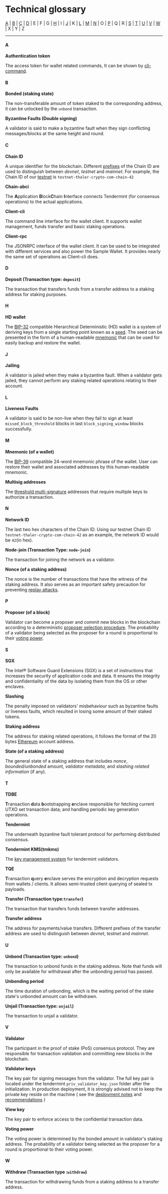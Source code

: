 # Technical glossary

[A](#a) | [B](#b) | [C](#c) | [D](#d) | E | F | G | [H](#h) | I | [J](#j) | K | [L](#l) | [M](#m) | [N](#n) | O | [P](#p) | Q | R | [S](#s) | [T](#t) | [U](#u) | [V](#v) | [W](#w) | X | Y | Z

---

#### A

**Authentication token**

The access token for wallet related commands, It can be shown by [cli-command](../wallets/client-cli.md#wallet-auth-token-show-the-authentication-token).

#### B

**Bonded (staking state)**

The non-transferable amount of token staked to the corresponding address, it can be unlocked by the `unbond` transaction.

**Byzantine Faults (Double signing)**

A validator is said to make a byzantine fault when they sign conflicting messages/blocks at the same height and round.

#### C

**Chain ID**

A unique identifier for the blockchain. Different [prefixes](./chain-id-and-network-id.md#chain-id) of the Chain ID are used to distinguish between _devnet_, _testnet_ and _mainnet_. For example, the Chain ID of our [testnet](../getting-started/thaler-testnet.html) is `testnet-thaler-crypto-com-chain-42`

**Chain-abci**

The **A**pplication **B**lock**C**hain **I**nterface connects Tendermint (for consensus operations) to the actual applications.

**Client-cli**

The command line interface for the wallet client. It supports wallet management, funds transfer and basic staking operations.

**Client-rpc**

The JSONRPC interface of the wallet client. It can be used to be integrated with different services and also power the Sample Wallet. It provides nearly the same set of operations as Client-cli does.

#### D

**Deposit (Transaction type: `deposit`)**

The transaction that transfers funds from a transfer address to a staking address for staking purposes.

#### H

**HD wallet**

The [BIP-32](https://github.com/bitcoin/bips/blob/master/bip-0032.mediawiki) compatible Hierarchical Deterministic (HD) wallet is a system of deriving keys from a single starting point known as a [seed](https://en.bitcoin.it/wiki/Seed_phrase). The seed can be presented in the form of a human-readable [mnemonic](#m) that can be used for easily backup and restore the wallet.

#### J

**Jailing**

A validator is jailed when they make a byzantine fault. When a validator gets jailed, they cannot perform any staking related operations relating to their account.

#### L

**Liveness Faults**

A validator is said to be non-live when they fail to sign at least `missed_block_threshold` blocks in last `block_signing_window` blocks successfully.

#### M

**Mnemonic (of a wallet)**

The [BIP-39](https://github.com/bitcoin/bips/blob/master/bip-0039.mediawiki) compatible 24-word mnemonic phrase of the wallet. User can restore their wallet and associated addresses by this human-readable mnemonic.

**Multisig addresses**

The [threshold multi-signature](https://blockstream.com/2019/02/18/en-musig-a-new-multisignature-standard/) addresses that require multiple keys to authorize a transaction.

#### N

**Network ID**

The last two hex characters of the Chain ID. Using our testnet Chain ID `testnet-thaler-crypto-com-chain-42` as an example, the network ID would be `42`(in hex).

**Node-join (Transaction Type: `node-join`)**

The transaction for joining the network as a validator.

**Nonce (of a staking address)**

The nonce is the number of transactions that have the witness of the staking address. It also serves as an important safety precaution for preventing [replay attacks](https://en.wikipedia.org/wiki/Replay_attack).

#### P

**Proposer (of a block)**

Validator can become a proposer and commit new blocks in the blockchain according to a deterministic [proposer selection procedure](https://docs.tendermint.com/master/spec/reactors/consensus/proposer-selection.html). The probability of a validator being selected as the proposer for a round is proportional to their [voting power](#v).

#### S

**SGX**

The Intel® Software Guard Extensions (SGX) is a set of instructions that increases the security of application code and data. It ensures the integrity and confidentiality of the data by isolating them from the OS or other enclaves.

**Slashing**

The penalty imposed on validators' misbehaviour such as byzantine faults or liveness faults, which resulted in losing some amount of their staked tokens.

**Staking address**

The address for staking related operations, it follows the format of the 20 bytes [Ethereum](https://en.wikipedia.org/wiki/Ethereum#Addresses) account address.

**State (of a staking address)**

The general state of a staking address that includes _nonce_, _bounded/unbonded_ amount, _validator metadata_, and _slashing related information_ (if any).

#### T

**TDBE**

**T**ransaction **d**ata **b**ootstrapping **e**nclave responsible for fetching current UTXO set transaction data; and handling periodic key generation operations.

**Tendermint**

The underneath byzantine fault tolerant protocol for performing distributed consensus.

**Tendermint KMS(tmkms)**

The [key management system](https://github.com/iqlusioninc/tmkms) for tendermint validators.

**TQE**

**T**ransaction **q**uery **e**nclave serves the encryption and decryption requests from wallets / clients. It allows semi-trusted client querying of sealed tx payloads.

**Transfer (Transaction type:`transfer`)**

The transaction that transfers funds between transfer addresses.

**Transfer address**

The address for payments/value transfers. Different prefixes of the transfer address are used to distinguish between _devnet_, _testnet_ and _mainnet_.

#### U

**Unbond (Transaction type: `unbond`)**

The transaction to unbond funds in the staking address. Note that funds will only be available for withdrawal after the unbonding period has passed.

**Unbonding period**

The time duration of unbonding, which is the waiting period of the stake state's unbonded amount can be withdrawn.

**Unjail (Transaction type: `unjail`)**

The transaction to unjail a validator.

#### V

**Validator**

The participant in the proof of stake (PoS) consensus protocol. They are responsible for transaction validation and committing new blocks in the blockchain.

**Validator keys**

The key pair for signing messages from the validator. The full key pair is located under the tendermint `priv_validator_key.json` folder after the initialization. In production deployment, it is strongly advised not to keep the private key reside on the machine ( see the [deployment notes](../getting-started/notes-on-production-deployment.md) and [recommendations](https://github.com/iqlusioninc/tmkms#hardware-security-modules-recommended) )

**View key**

The key pair to enforce access to the confidential transaction data.

**Voting power**

The voting power is determined by the bonded amount in validator's staking address. The probability of a validator being selected as the proposer for a round is proportional to their voting power.

#### W

**Withdraw (Transaction type :`withdraw`)**

The transaction for withdrawing funds from a staking address to a transfer address.
